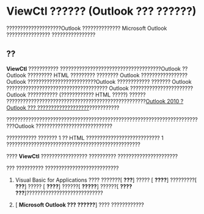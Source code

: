 
# ViewCtl ?????? (Outlook ??? ??????)

????????????????????Outlook ?????????????? Microsoft Outlook ???????????????? ????????????????


## ??

 **ViewCtl** ??????????? ?????????????????????????????????????Outlook ??Outlook ????????? HTML ????????? ???????? Outlook ????????????????? Outlook ?????????????????????????Outlook ???????????? ??????? Outlook ????????????????????????????????????? Outlook ???????????????????????Outlook ??????????? (???????????? HTML ?????) ?????? ???????????????????????????????????????????????????[Outlook 2010 ? Outlook ??? ???????????????????](http://support.microsoft.com/kb/2511230)???????????

?????????????????????????????????????????????????????????????????????????Outlook ????????????????????????????

??????????? ??????? 1 ?? HTML ??????????????????????????? 1 ?????????????????????????????????????????????????

????  **ViewCtl** ????????????????? ?????????? ??????????????????????

??? ?????????? ???????????????????????????


1. Visual Basic for Applications ???? ???????[ **???**] ????? [ **????**] ?????????[ **???**] ????? [ **????**] ??????[ **?????**] ??????[ **???? ???**]????????????????????????????
    
2. [ **Microsoft Outlook ??? ??????**] ???? ????????????
    
